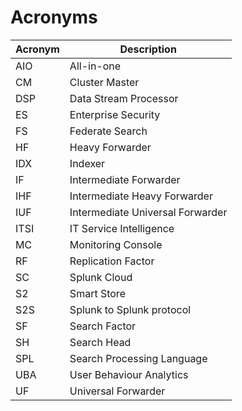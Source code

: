 # Acronyms

| Acronym | Description |
| ------- | ----------- |
| AIO  | All-in-one |
| CM   | Cluster Master |
| DSP  | Data Stream Processor |
| ES   | Enterprise Security |
| FS   | Federate Search |
| HF   | Heavy Forwarder |
| IDX  | Indexer |
| IF   | Intermediate Forwarder |
| IHF  | Intermediate Heavy Forwarder |
| IUF  | Intermediate Universal Forwarder |
| ITSI | IT Service Intelligence |
| MC   | Monitoring Console |
| RF   | Replication Factor |
| SC   | Splunk Cloud |
| S2   | Smart Store |
| S2S  | Splunk to Splunk protocol |
| SF   | Search Factor |
| SH   | Search Head |
| SPL  | Search Processing Language |
| UBA  | User Behaviour Analytics |
| UF   | Universal Forwarder |
